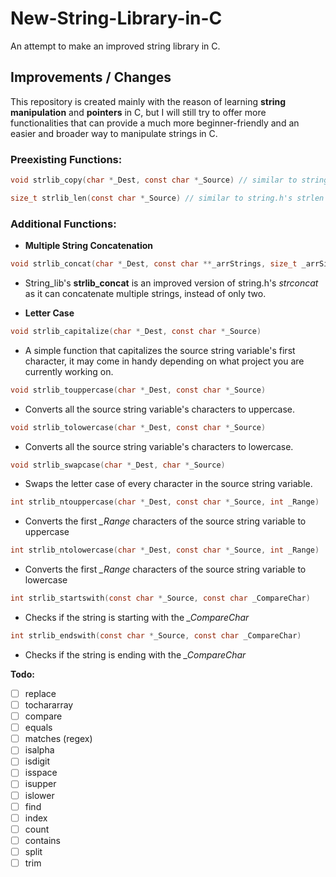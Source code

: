 # New-String-Library-in-C

An attempt to make an improved string library in C.

## Improvements / Changes

This repository is created mainly with the reason of learning **string manipulation** and **pointers** in C, but
I will still try to offer more functionalities that can provide a much more beginner-friendly and an easier 
and broader way to manipulate strings in C.

### Preexisting Functions:

```C
void strlib_copy(char *_Dest, const char *_Source) // similar to string.h's strcpy
``` 
```C
size_t strlib_len(const char *_Source) // similar to string.h's strlen
``` 

### Additional Functions:

- **Multiple String Concatenation**
```C
void strlib_concat(char *_Dest, const char **_arrStrings, size_t _arrSize)
```
- String_lib's **strlib_concat** is an improved version of string.h's *strconcat* as it can concatenate
multiple strings, instead of only two.

- **Letter Case**
```C
void strlib_capitalize(char *_Dest, const char *_Source)
```
- A simple function that capitalizes the source string variable's first character, it may come in handy depending on what project you are currently working on.


```C
void strlib_touppercase(char *_Dest, const char *_Source)
```
- Converts all the source string variable's characters to uppercase.


```C
void strlib_tolowercase(char *_Dest, const char *_Source)
```
- Converts all the source string variable's characters to lowercase.


```C
void strlib_swapcase(char *_Dest, char *_Source) 
```
- Swaps the letter case of every character in the source string variable.


```C
int strlib_ntouppercase(char *_Dest, const char *_Source, int _Range)
```
- Converts the first *_Range* characters of the source string variable to uppercase


```C
int strlib_ntolowercase(char *_Dest, const char *_Source, int _Range)
```
- Converts the first *_Range* characters of the source string variable to lowercase


```C
int strlib_startswith(const char *_Source, const char _CompareChar)
```
- Checks if the string is starting with the *_CompareChar*


```C
int strlib_endswith(const char *_Source, const char _CompareChar)
```
- Checks if the string is ending with the *_CompareChar*

**Todo:**

- [ ] replace
- [ ] tochararray
- [ ] compare
- [ ] equals
- [ ] matches (regex)
- [ ] isalpha
- [ ] isdigit
- [ ] isspace
- [ ] isupper
- [ ] islower
- [ ] find
- [ ] index
- [ ] count
- [ ] contains
- [ ] split
- [ ] trim

